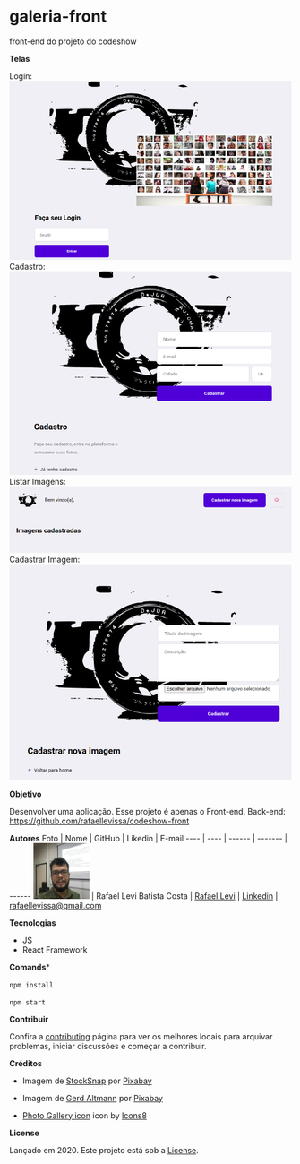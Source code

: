 # galeria-front

front-end do projeto do codeshow

**Telas**

Login:
![Login](./doc/login.png)
Cadastro:
![Cadastro](./doc/cadastro.png)
Listar Imagens:
![Listar Imagens](./doc/imageList.png)
Cadastrar Imagem:
![Cadastrar Imagem](./doc/imageRegister.png)


**Objetivo**

Desenvolver uma aplicação. Esse projeto é apenas o Front-end. Back-end: https://github.com/rafaellevissa/codeshow-front 

**Autores**
Foto | Nome | GitHub | Likedin | E-mail
---- | ---- | ------ | ------- | ------
<img src="./doc/levi.jpg" width="100px">  | Rafael Levi Batista Costa | [Rafael Levi](https://github.com/rafaellevissa) | [Linkedin](https://www.linkedin.com/in/rafaellevissa/) | rafaellevissa@gmail.com

**Tecnologias**

- JS
- React Framework

**Comands***

`npm install`

`npm start`

**Contribuir**

Confira a [contributing](https://github.com/rafaellevissa/codeshow-front/blob/master/CONTRIBUTING.md) página para ver os melhores locais para arquivar problemas, iniciar discussões e começar a contribuir.

**Créditos**

- Imagem de <a href="https://pixabay.com/pt/users/StockSnap-894430/?utm_source=link-attribution&amp;utm_medium=referral&amp;utm_campaign=image&amp;utm_content=868982">StockSnap</a> por <a href="https://pixabay.com/pt/?utm_source=link-attribution&amp;utm_medium=referral&amp;utm_campaign=image&amp;utm_content=868982">Pixabay</a>

- Imagem de <a href="https://pixabay.com/pt/users/geralt-9301/?utm_source=link-attribution&amp;utm_medium=referral&amp;utm_campaign=image&amp;utm_content=2944065">Gerd Altmann</a> por <a href="https://pixabay.com/pt/?utm_source=link-attribution&amp;utm_medium=referral&amp;utm_campaign=image&amp;utm_content=2944065">Pixabay</a>

- <a target="_blank" href="https://icons8.com/icons/set/stack-of-photos">Photo Gallery icon</a> icon by <a target="_blank" href="https://icons8.com">Icons8</a>

**License**

Lançado em 2020.
Este projeto está sob a [License](https://github.com/rafaellevissa/codeshow-front/blob/master/LICENSE).
